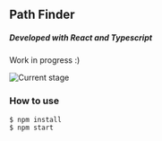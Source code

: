 ## Path Finder

##### Developed with React and Typescript

Work in progress :)

![Current stage]("./screenshot.png")

### How to use

```console
$ npm install
$ npm start
```
